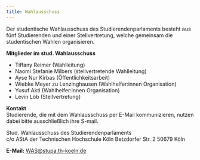 ```yaml
---
title: Wahlausschuss
---
```


Der studentische Wahlausschuss des Studierendenparlaments besteht aus fünf Studierenden und einer Stellvertretung, welche gemeinsam die studentischen Wahlen organisieren.

**Mitglieder im stud. Wahlausschuss**

- Tiffany Reimer (Wahlleitung)
- Naomi Stefanie Milbers (stellvertretende Wahlleitung)
- Ayse Nur Kirbas (Öffentlichkeitsarbeit)
- Wiebke Meyer zu Lenzinghausen (Wahlhelfer:innen Organisation)
- Yusuf Akti (Wahlhelfer:innen Organisation)
- Levin Löb (Stellvertretung)

**Kontakt**  
Studierende, die mit dem Wahlausschuss per E-Mail kommunizieren, nutzen dabei bitte ausschließlich ihre S-mail.

Stud. Wahlausschuss des Studierendenparlaments  
c/o AStA der Technischen Hochschule Köln
Betzdorfer Str. 2
50679 Köln

**E-Mail:** WAS@stupa.th-koeln.de
